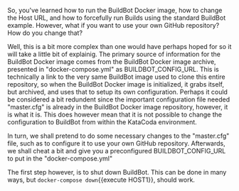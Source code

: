So, you've learned how to run the BuildBot Docker image, how to change the Host URL, and how to forcefully run Builds using the standard BuildBot example.
However, what if you want to use your own GitHub repository? How do you change that? 

Well, this is a bit more complex than one would have perhaps hoped for so it will take a little bit of explainig. The primary source of information for the BuildBot Docker image comes from the BuildBot Docker image archive,
presented in "docker-compose.yml" as BUILDBOT_CONFIG_URL. This is technically a link to the very same BuildBot image used to clone this entire repository, so when the BuildBot Docker image is initialized, it grabs itself,
but archived, and uses that to setup its own configuration. Perhaps it could be considered a bit redundent since the important configuration file needed "master.cfg" is already in the BuildBot Docker image repository,
however, it is what it is. This does however mean that it is not possible to change the configuration to BuildBot from within the KataCoda environment.

In turn, we shall pretend to do some necessary changes to the "master.cfg" file, such as to configure it to use your own GitHub repository. Afterwards, we shall cheat a bit and give you a preconfigured BUILDBOT_CONFIG_URL to
put in the "docker-compose.yml"

The first step however, is to shut down BuildBot. This can be done in many ways, but `docker-compose down`{{execute HOST1}}, should work.